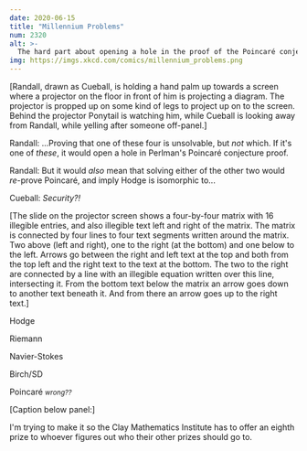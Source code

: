 ```yaml
---
date: 2020-06-15
title: "Millennium Problems"
num: 2320
alt: >-
  The hard part about opening a hole in the proof of the Poincaré conjecture is that Grigori Perelman will come out of retirement to try to fix it by drawing a loop around the hole and contracting it to a point.
img: https://imgs.xkcd.com/comics/millennium_problems.png
---
```

[Randall, drawn as Cueball, is holding a hand palm up towards a screen where a projector on the floor in front of him is projecting a diagram. The projector is propped up on some kind of legs to project up on to the screen. Behind the projector Ponytail is watching him, while Cueball is looking away from Randall, while yelling after someone off-panel.]

Randall: ...Proving that one of these four is unsolvable, but *not* which.  If it's one of *these*, it would open a hole in Perlman's Poincaré conjecture proof.

Randall: But it would *also* mean that solving either of the other two would *re*-prove Poincaré, and imply Hodge is isomorphic to...

Cueball: *Security?!*

[The slide on the projector screen shows a four-by-four matrix with 16 illegible entries, and also illegible text left and right of the matrix. The matrix is connected by four lines to four text segments written around the matrix. Two above (left and right), one to the right (at the bottom) and one below to the left. Arrows go between the right and left text at the top and both from the top left and the right text to the text at the bottom. The two to the right are connected by a line with an illegible equation written over this line, intersecting it. From the bottom text below the matrix an arrow goes down to another text beneath it. And from there an arrow goes up to the right text.]

Hodge

Riemann

Navier-Stokes

Birch/SD

Poincaré <small>*wrong??*</small>

[Caption below panel:]

I'm trying to make it so the Clay Mathematics Institute has to offer an eighth prize to whoever figures out who their other prizes should go to.